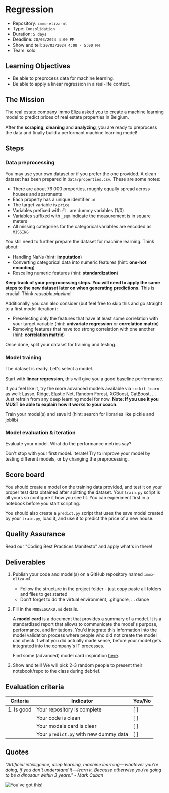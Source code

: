# Regression

- Repository: `immo-eliza-ml`
- Type: `Consolidation`
- Duration: `5 days`
- Deadline: `20/03/2024 4:00 PM`
- Show and tell: `20/03/2024 4:00 - 5:00 PM`
- Team: solo

## Learning Objectives

- Be able to preprocess data for machine learning.
- Be able to apply a linear regression in a real-life context.

## The Mission

The real estate company Immo Eliza asked you to create a machine learning model to predict prices of real estate properties in Belgium.

After the **scraping**, **cleaning** and **analyzing**, you are ready to preprocess the data and finally build a performant machine learning model!

## Steps

### Data preprocessing
You may use your own dataset or if you prefer the one provided. A clean dataset has been prepared in `data/properties.csv`. These are some notes:
- There are about 76 000 properties, roughly equally spread across houses and apartments
- Each property has a unique identifier `id`
- The target variable is `price`
- Variables prefixed with `fl_` are dummy variables (1/0)
- Variables suffixed with `_sqm` indicate the measurement is in square meters
- All missing categories for the categorical variables are encoded as `MISSING`

You still need to further prepare the dataset for machine learning. Think about:
- Handling NaNs (hint: **imputation**)
- Converting categorical data into numeric features (hint: **one-hot encoding**)
- Rescaling numeric features (hint: **standardization**)

**Keep track of your preprocessing steps. You will need to apply the same steps to the new dataset later on when generating predictions.** This is crucial! Think _reusable pipeline_!

Additionally, you can also consider (but feel free to skip this and go straight to a first model iteration):
- Preselecting only the features that have at least some correlation with your target variable (hint: **univariate regression** or **correlation matrix**)
- Removing features that have too strong correlation with one another (hint: **correlation matrix**)

Once done, split your dataset for training and testing.

### Model training

The dataset is ready. Let's select a model.

Start with **linear regression**, this will give you a good baseline performance.

If you feel like it, try the more advanced models available via `scikit-learn` as well: Lasso, Ridge, Elastic Net, Random Forest, XGBoost, CatBoost, ... Just refrain from any deep learning model for now. **Note: If you use it you MUST be able to explain how it works to your coach**.

Train your model(s) and save it! (hint: search for libraries like pickle and joblib)

### Model evaluation & iteration

Evaluate your model. What do the performance metrics say?

Don't stop with your first model. Iterate! Try to improve your model by testing different models, or by changing the preprocessing.

## Score board

You should create a model on the training data provided, and test it on your proper test data obtained after splitting the dataset. Your `train.py` script is all yours so configure it how you see fit. You can experiment first in a notebook before you start scripting.

You should also create a `predict.py` script that uses the save model created by your `train.py`, load it, and use it to predict the price of a new house. 

## Quality Assurance

Read our "Coding Best Practices Manifesto" and apply what's in there!

## Deliverables

1. Publish your code and model(s) on a GitHub repository named `immo-eliza-ml`
    - Follow the structure in the project folder - just copy paste all folders and files to get started
    - Don't forget to do the virtual environment, .gitignore, ... dance

2. Fill in the `MODELSCARD.md` details.

    A **model card** is a document that provides a summary of a model. It is a standardized report that allows to communicate the model's purpose, performance, and limitations. You'd integrate this information into the model validation process where people who did not create the model can check if what you did actually made sense, before your model gets integrated into the company's IT processes.

    Find some (advanced) model card inspiration [here](https://huggingface.co/docs/hub/model-cards).
3. Show and tell! We will pick 2-3 random people to present their notebook/repo to the class during debrief.

## Evaluation criteria

| Criteria       | Indicator                                                    | Yes/No |
| -------------- | ------------------------------------------------------------ | ------ |
| 1. Is good     | Your repository is complete                                  | [ ]    |
|                | Your code is clean                                           | [ ]    |
|                | Your models card is clear                                    | [ ]    |
|                | Your `predict.py` with new dummy data  | [ ]    |
## Quotes

_"Artificial intelligence, deep learning, machine learning — whatever you're doing, if you don't understand it — learn it. Because otherwise you're going to be a dinosaur within 3 years." - Mark Cuban_

![You've got this!](https://media.giphy.com/media/5wWf7GMbT1ZUGTDdTqM/giphy.gif)
